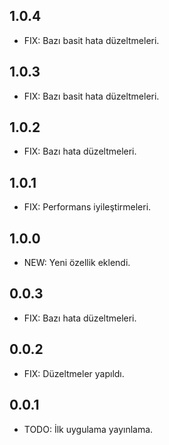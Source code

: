 ## 1.0.4
* FIX: Bazı basit hata düzeltmeleri.
## 1.0.3
* FIX: Bazı basit hata düzeltmeleri.
## 1.0.2

* FIX: Bazı hata düzeltmeleri.

## 1.0.1

* FIX: Performans iyileştirmeleri.

## 1.0.0

* NEW: Yeni özellik eklendi.

## 0.0.3

* FIX: Bazı hata düzeltmeleri.

## 0.0.2

* FIX: Düzeltmeler yapıldı.

## 0.0.1

* TODO: İlk uygulama yayınlama.
